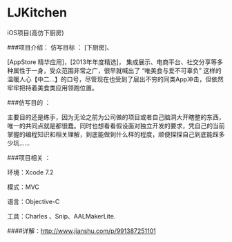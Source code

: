 # LJKitchen
iOS项目(高仿下厨房)

###项目介绍：
仿写目标 ： [下厨房]、

[AppStore 精华应用]，[2013年年度精选]， 集成展示、电商平台、社交分享等多种属性于一身，受众范围非常之广，很早就喊出了 “唯美食与爱不可辜负” 这样的温暖人心【中二...】的口号，尽管现在也受到了层出不穷的同类App冲击，但依然牢牢把持着美食类应用领跑位置。

###仿写目的 ：

主要目的还是练手，因为无论之前为公司做的项目或者自己脑洞大开瞎整的东西，唯一的共同点就是都很蠢。同时也想看看假设面对独立开发的要求，凭自己的当前掌握的编程知识和相关理解，到底能做到什么样的程度，顺便探探自己到底能踩多少坑……

###项目相关 ：

环境：Xcode 7.2

模式：MVC

语言：Objective-C

工具：Charles 、Snip、AALMakerLite.


####详解：http://www.jianshu.com/p/991387251101
